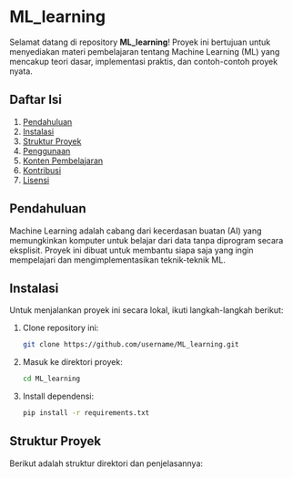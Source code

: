 # ML_learning

Selamat datang di repository **ML_learning**! Proyek ini bertujuan untuk menyediakan materi pembelajaran tentang Machine Learning (ML) yang mencakup teori dasar, implementasi praktis, dan contoh-contoh proyek nyata.

## Daftar Isi

1. [Pendahuluan](#pendahuluan)
2. [Instalasi](#instalasi)
3. [Struktur Proyek](#struktur-proyek)
4. [Penggunaan](#penggunaan)
5. [Konten Pembelajaran](#konten-pembelajaran)
6. [Kontribusi](#kontribusi)
7. [Lisensi](#lisensi)

## Pendahuluan

Machine Learning adalah cabang dari kecerdasan buatan (AI) yang memungkinkan komputer untuk belajar dari data tanpa diprogram secara eksplisit. Proyek ini dibuat untuk membantu siapa saja yang ingin mempelajari dan mengimplementasikan teknik-teknik ML.

## Instalasi

Untuk menjalankan proyek ini secara lokal, ikuti langkah-langkah berikut:

1. Clone repository ini:
    ```sh
    git clone https://github.com/username/ML_learning.git
    ```
2. Masuk ke direktori proyek:
    ```sh
    cd ML_learning
    ```
3. Install dependensi:
    ```sh
    pip install -r requirements.txt
    ```

## Struktur Proyek

Berikut adalah struktur direktori dan penjelasannya:

